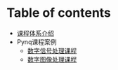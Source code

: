 # Table of contents

* [课程体系介绍](README.md)
* Pynq课程案例
    * [数字信号处理课程](https://github.com/louisliuwei/pynq_x_filter/blob/master/README.md)
    * [数字图像处理课程](https://github.com/Xilinx/PYNQ-HelloWorld/blob/master/README.md)

